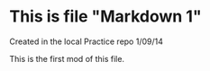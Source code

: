 This is file "Markdown 1"
=========================

Created in the local Practice repo  1/09/14

This is the first mod of this file.